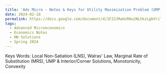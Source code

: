 ```yaml
---
title: 'Adv Micro - Notes & Keys for Utility Maximization Problem (UMP)'
date: 2024-02-18
permalink: https://docs.google.com/document/d/1F23JMaHzRHu2NLhkzLgbVriTWqHPbYFjWyLl3JIcXfg/edit/ #/posts/2012/08/blog-post-5/
tags:
  - Advanced Microeconomics
  - Economics Notes
  - HW Solutions
  - Spring 2024
---
```

Keys Words:
Local Non-Satiation (LNS), Walras' Law, Marginal Rate of Substitution (MRS), UMP & Interior/Corner Solutions, Monotonicity, Convexity
